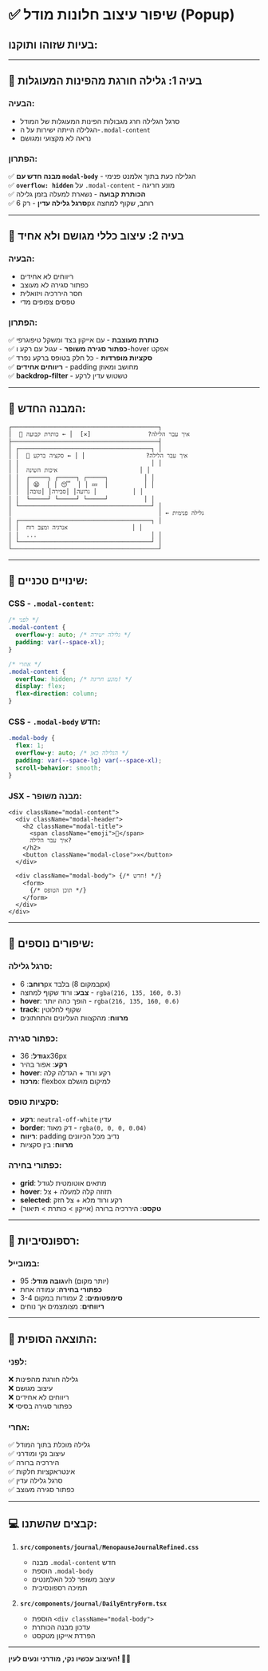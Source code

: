 # ✅ שיפור עיצוב חלונות מודל (Popup)

## בעיות שזוהו ותוקנו:

---

## 🎯 **בעיה 1: גלילה חורגת מהפינות המעוגלות**

### הבעיה:
- סרגל הגלילה חרג מגבולות הפינות המעוגלות של המודל
- הגלילה הייתה ישירות על ה-`.modal-content`
- נראה לא מקצועי ומגושם

### הפתרון:
✅ **מבנה חדש עם `modal-body`** - הגלילה כעת בתוך אלמנט פנימי  
✅ **`overflow: hidden`** על `.modal-content` - מונע חריגה  
✅ **הכותרת קבועה** - נשארת למעלה בזמן גלילה  
✅ **סרגל גלילה עדין** - רק 6px רוחב, שקוף למחצה  

---

## 🎨 **בעיה 2: עיצוב כללי מגושם ולא אחיד**

### הבעיה:
- ריווחים לא אחידים
- כפתור סגירה לא מעוצב
- חסר היררכיה ויזואלית
- טפסים צפופים מדי

### הפתרון:
✅ **כותרת מעוצבת** - עם אייקון בצד ומשקל טיפוגרפי  
✅ **כפתור סגירה משופר** - עגול עם רקע ו-hover אפקט  
✅ **סקציות מופרדות** - כל חלק בטופס ברקע נפרד  
✅ **ריווחים אחידים** - padding מחושב ומאוזן  
✅ **backdrop-filter** - טשטוש עדין לרקע  

---

## 📐 **המבנה החדש:**

```
┌─────────────────────────────────────────┐
│  🌙 איך עבר הלילה?                [✕]  │ ← כותרת קבועה
├─────────────────────────────────────────┤
│ ┌─────────────────────────────────────┐ │
│ │  🌙 איך עבר הלילה?                 │ │ ← סקציה ברקע
│ │                                     │ │
│ │  איכות השינה                       │ │
│ │  ┌─────┐ ┌─────┐ ┌─────┐          │ │
│ │  │ 😫  │ │ 😴  │ │ 💤  │          │ │
│ │  │גרועה│ │סבירה│ │טובה │          │ │
│ │  └─────┘ └─────┘ └─────┘          │ │
│ └─────────────────────────────────────┘ │
│                                         │ ← גלילה פנימית
│ ┌─────────────────────────────────────┐ │
│ │  אנרגיה ומצב רוח                  │ │
│ │  ...                                │ │
│ └─────────────────────────────────────┘ │
└─────────────────────────────────────────┘
```

---

## 🔧 **שינויים טכניים:**

### CSS - `.modal-content`:
```css
/* לפני */
.modal-content {
  overflow-y: auto; /* גלילה ישירה */
  padding: var(--space-xl);
}

/* אחרי */
.modal-content {
  overflow: hidden; /* מונע חריגה! */
  display: flex;
  flex-direction: column;
}
```

### CSS - `.modal-body` חדש:
```css
.modal-body {
  flex: 1;
  overflow-y: auto; /* הגלילה כאן */
  padding: var(--space-lg) var(--space-xl);
  scroll-behavior: smooth;
}
```

### JSX - מבנה משופר:
```tsx
<div className="modal-content">
  <div className="modal-header">
    <h2 className="modal-title">
      <span className="emoji">🌙</span>
      איך עבר הלילה?
    </h2>
    <button className="modal-close">✕</button>
  </div>
  
  <div className="modal-body"> {/* חדש! */}
    <form>
      {/* תוכן הטופס */}
    </form>
  </div>
</div>
```

---

## 💎 **שיפורים נוספים:**

### סרגל גלילה:
- **רוחב**: 6px בלבד (במקום 8px)
- **צבע**: ורוד שקוף למחצה - `rgba(216, 135, 160, 0.3)`
- **hover**: הופך כהה יותר - `rgba(216, 135, 160, 0.6)`
- **track**: שקוף לחלוטין
- **מרווח**: מהקצוות העליונים והתחתונים

### כפתור סגירה:
- **גודל**: 36x36px
- **רקע**: אפור בהיר
- **hover**: רקע ורוד + הגדלה קלה
- **מרכוז**: flexbox למיקום מושלם

### סקציות טופס:
- **רקע**: `neutral-off-white` עדין
- **border**: דק מאוד - `rgba(0, 0, 0, 0.04)`
- **ריווח**: padding נדיב מכל הכיוונים
- **מרווח**: בין סקציות

### כפתורי בחירה:
- **grid**: מתאים אוטומטית לגודל
- **hover**: תזוזה קלה למעלה + צל
- **selected**: רקע ורוד מלא + צל חזק
- **טקסט**: היררכיה ברורה (אייקון > כותרת > תיאור)

---

## 📱 **רספונסיביות:**

### במובייל:
- **גובה מודל**: 95vh (יותר מקום)
- **כפתורי בחירה**: עמודה אחת
- **סימפטומים**: 2 עמודות במקום 3-4
- **ריווחים**: מצומצמים אך נוחים

---

## 🎯 **התוצאה הסופית:**

### לפני:
❌ גלילה חורגת מהפינות  
❌ עיצוב מגושם  
❌ ריווחים לא אחידים  
❌ כפתור סגירה בסיסי  

### אחרי:
✅ גלילה מוכלת בתוך המודל  
✅ עיצוב נקי ומודרני  
✅ היררכיה ברורה  
✅ אינטראקציות חלקות  
✅ סרגל גלילה עדין  
✅ כפתור סגירה מעוצב  

---

## 💻 **קבצים שהשתנו:**

1. **`src/components/journal/MenopauseJournalRefined.css`**
   - מבנה `.modal-content` חדש
   - הוספת `.modal-body`
   - עיצוב משופר לכל האלמנטים
   - תמיכה רספונסיבית

2. **`src/components/journal/DailyEntryForm.tsx`**
   - הוספת `<div className="modal-body">`
   - עדכון מבנה הכותרת
   - הפרדת אייקון מטקסט

---

**העיצוב עכשיו נקי, מודרני ונעים לעין! 🌸✨**
